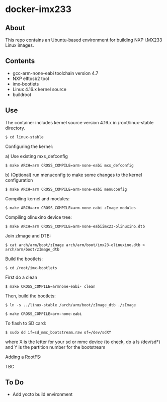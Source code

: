 docker-imx233
=================

## About

This repo contains an Ubuntu-based environment for building NXP i.MX233 Linux images.

## Contents

- gcc-arm-none-eabi toolchain version 4.7
- NXP elftosb2 tool
- imx-bootlets
- Linux 4.16.x kernel source
- buildroot

## Use
The container includes kernel source version 4.16.x in /root/linux-stable directory.

```
$ cd linux-stable
```

Configuring the kernel:

a) Use existing mxs_defconfig
```
$ make ARCH=arm CROSS_COMPILE=arm-none-eabi mxs_defconfig
```
b) (Optional) run menuconfig to make some changes to the kernel configuration
```
$ make ARCH=arm CROSS_COMPILE=arm-none-eabi menuconfig
```

Compiling kernel and modules:
```
$ make ARCH=arm CROSS_COMPILE=arm-none-eabi zImage modules
```

Compiling olinuxino device tree:
```
$ make ARCH=arm CROSS_COMPILE=arm-none-eabiimx23-olinuxino.dtb
```

Join zImage and DTB:
```
$ cat arch/arm/boot/zImage arch/arm/boot/imx23-olinuxino.dtb > arch/arm/boot/zImage_dtb
```

Build the bootlets:
```
$ cd /root/imx-bootlets
```

First do a clean
```
$ make CROSS_COMPILE=armnone-eabi- clean
```

Then, build the bootlets:
```
$ ln -s ../linux-stable /arch/arm/boot/zImage_dtb ./zImage
 
$ make CROSS_COMPILE=arm-none-eabi
```

To flash to SD card:
```
$ sudo dd if=sd_mmc_bootstream.raw of=/dev/sdXY 
```
where X is the  letter for your sd or mmc device (to check, do a ls /dev/sd*) and Y is the partition number for the bootstream

Adding a RootFS:

TBC

## To Do
- Add yocto build environment

